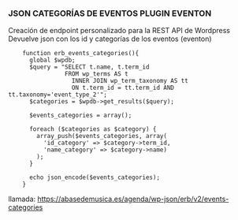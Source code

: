 ### JSON CATEGORÍAS DE EVENTOS PLUGIN EVENTON


Creación de endpoint personalizado para la REST API de Wordpress
Devuelve json con los id y categorías de los eventos (eventon)

    
        function erb_events_categories(){
          global $wpdb;
          $query = "SELECT t.name, t.term_id 
                    FROM wp_terms AS t 
                      INNER JOIN wp_term_taxonomy AS tt 
                      ON t.term_id = tt.term_id AND tt.taxonomy='event_type_2'";
          $categories = $wpdb->get_results($query);

          $events_categories = array();

          foreach ($categories as $category) {
            array_push($events_categories, array(
              'id_category' => $category->term_id,
              'name_category' => $category->name)
            );
          }

          echo json_encode($events_categories);
        }
  
  llamada: https://abasedemusica.es/agenda/wp-json/erb/v2/events-categories
  
